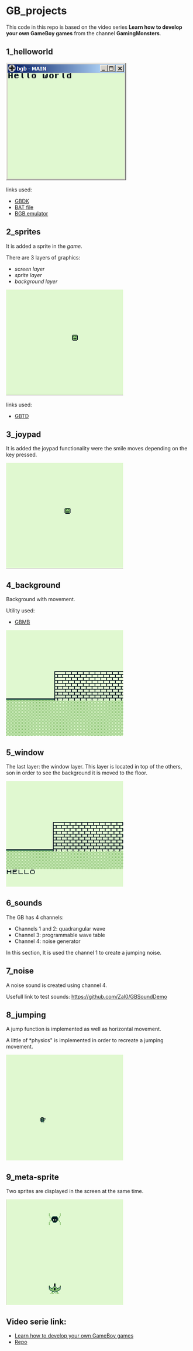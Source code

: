 # GB_projects

This code in this repo is based on the video series **Learn how to develop your own GameBoy games** from the channel **GamingMonsters**.



## 1_helloworld
![](img/1_helloworld.png "1_helloworld")

links used:
+ [GBDK](http://bit.ly/2BuCvsR) 
+ [BAT file](http://bit.ly/2QfD4Pp)
+ [BGB emulator](http://bgb.bircd.org/)


## 2_sprites 

It is added a sprite in the *game*.

There are 3 layers of graphics:
+ *screen layer*
+ *sprite layer*
+ *background layer*

![](img/2_sprites.gif "2_sprites")


links used:
+ [GBTD](http://www.devrs.com/gb/hmgd/gbtd.html)

## 3_joypad
It is added the joypad functionality were the smile moves depending on the key pressed.

![](img/3_joypad.gif "3_joypad")

## 4_background

Background with movement.

Utility used:
+ [GBMB](http://www.devrs.com/gb/hmgd/gbmb.html)

![](img/4_background.gif "4_background")

## 5_window
The last layer: the window layer. This layer is located in top of the others, son in order to see the background it is moved to the floor.


![](img/5_window.gif "5_window")


## 6_sounds
The GB has 4 channels:
+ Channels 1 and 2: quadrangular wave
+ Channel 3: programmable wave table
+ Channel 4: noise generator

In this section, It is used the channel 1 to create a jumping noise.

## 7_noise
A noise sound is created using channel 4.

Usefull link to test sounds:
https://github.com/Zal0/GBSoundDemo


## 8_jumping

A jump function is implemented as well as horizontal movement. 

A little of *physics" is implemented in order to recreate a jumping movement.

![](img/8_jumping.gif "8_jumping")

## 9_meta-sprite
Two sprites are displayed in the screen at the same time.

![](img/9_meta-sprites.gif "9_meta-sprites")


## Video serie link:
+ [Learn how to develop your own GameBoy games](https://www.youtube.com/playlist?list=PLeEj4c2zF7PaFv5MPYhNAkBGrkx4iPGJos)
+ [Repo](http://bit.ly/2t676I4)